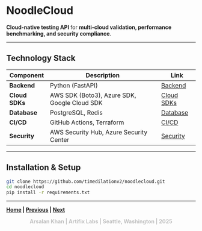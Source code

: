 # NoodleCloud

**Cloud-native testing API** for **multi-cloud validation, performance benchmarking, and security compliance**.

---

## **Technology Stack**

| Component | Description | Link |
|-----------|-------------|------|
| **Backend** | Python (FastAPI) | <a href="./docs/backend.md" target="_blank">Backend</a> |
| **Cloud SDKs** | AWS SDK (Boto3), Azure SDK, Google Cloud SDK | <a href="./docs/cloud_sdks.md" target="_blank">Cloud SDKs</a> |
| **Database** | PostgreSQL, Redis | <a href="./docs/database.md" target="_blank">Database</a> |
| **CI/CD** | GitHub Actions, Terraform | <a href="./docs/cicd.md" target="_blank">CI/CD</a> |
| **Security** | AWS Security Hub, Azure Security Center | <a href="./docs/security.md" target="_blank">Security</a> |

---

## **Installation & Setup**

```bash
git clone https://github.com/timedilationv2/noodlecloud.git
cd noodlecloud
pip install -r requirements.txt
```

---

**<a href="./README.md" target="_blank">Home</a> | <a href="./docs/architecture.md" target="_blank">Previous</a> | <a href="./docs/setup.md" target="_blank">Next</a>**

<p align="center" style="color:silver;">
<strong>Arsalan Khan | Artifix Labs | Seattle, Washington | 2025</strong>
</p>
